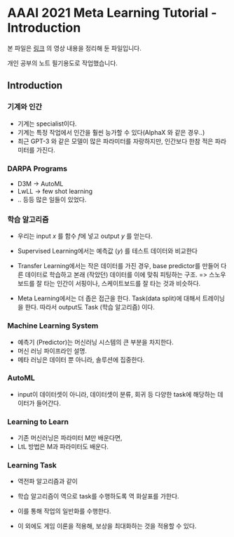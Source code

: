 # AAAI 2021 Meta Learning Tutorial - Introduction

본 파일은 [링크](https://sites.google.com/mit.edu/aaai2021metalearningtutorial/home) 의 영상 내용을 정리해 둔 파일입니다.

개인 공부의 노트 필기용도로 작업했습니다.



## Introduction

### 기계와 인간

- 기계는 specialist이다.
- 기계는 특정 작업에서 인간을 훨씬 능가할 수 있다(AlphaX 와 같은 경우..)
- 최근 GPT-3 와 같은 모델이 많은 파라미터를 자랑하지만, 인간보다 한참 적은 파라미터를 가진다.



### DARPA Programs

- D3M -> AutoML
- LwLL -> few shot learning 
- .. 등등 많은 일들이 있었다.



### 학습 알고리즘

- 우리는 input $x$ 를 함수 $f$에 넣고 output $y$ 를 얻는다.

- Supervised Learning에서는 예측값 ($y$) 를 테스트 데이터와 비교한다

- Transfer Learning에서는 작은 데이터를 가진 경우, base predictor를 만들어 다른 데이터로 학습하고 본래 (작았던) 데이터를 이에 맞춰 피팅하는 구조. => 스노우보드를 잘 타는 인간이 서핑이나, 스케이트보드를 잘 타는 것과 비슷하다.
- Meta Learning에서는 더 좁은 접근을 한다. Task(data split)에 대해서 트레이닝을 한다. 따라서 output도 Task (학습 알고리즘) 이다.



### Machine Learning System

- 예측기 (Predictor)는 머신러닝 시스템의 큰 부분을 차지한다.
- 머신 러닝 파이프라인 설명.
- 메타 러닝은 데이터 뿐 아니라, 솔루션에 집중한다.



### AutoML

- input이 데이터셋이 아니라, 데이터셋이 분류, 회귀 등 다양한 task에 해당하는 데이터가 들어간다.



### Learning to Learn

- 기존 머신러닝은 파라미터 M만 배운다면,
- LtL 방법은 M과 파라미터도 배운다.



### Learning Task

- 역전파 알고리즘과 같이

- 학습 알고리즘이 역으로 task를 수행하도록 역 화살표를 가한다.

- 이를 통해 작업의 일반화를 수행한다.

- 이 외에도 게임 이론을 적용해, 보상을 최대화하는 것을 적용할 수 있다.

  